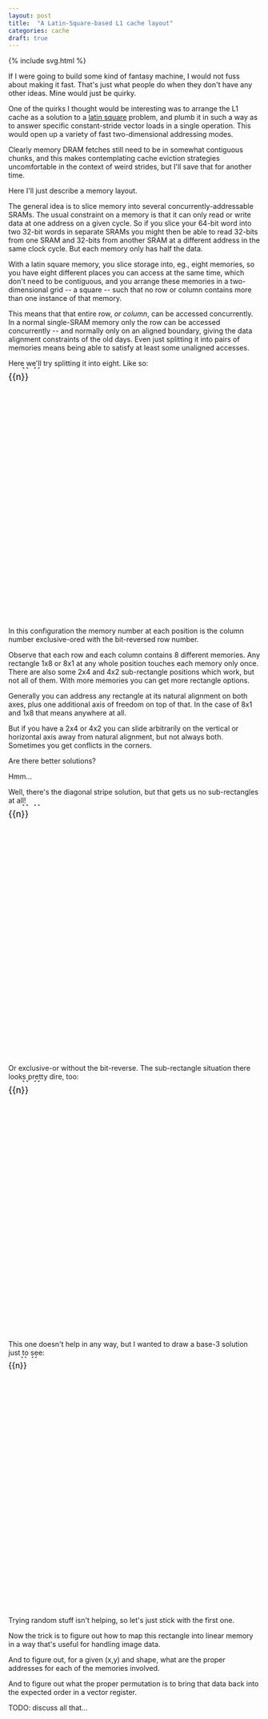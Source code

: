 ```yaml
---
layout: post
title:  "A Latin-Square-based L1 cache layout"
categories: cache
draft: true
---
```

{% include svg.html %}

If I were going to build some kind of fantasy machine, I would not fuss about
making it fast.  That's just what people do when they don't have any other ideas.
Mine would just be quirky.

One of the quirks I thought would be interesting was to arrange the L1 cache as
a solution to a [latin square][] problem, and plumb it in such a way as to
answer specific constant-stride vector loads in a single operation.  This would
open up a variety of fast two-dimensional addressing modes.

Clearly memory DRAM fetches still need to be in somewhat contiguous chunks, and
this makes contemplating cache eviction strategies uncomfortable in the context
of weird strides, but I'll save that for another time.

Here I'll just describe a memory layout.

The general idea is to slice memory into several concurrently-addressable
SRAMs.  The usual constraint on a memory is that it can only read or write data
at one address on a given cycle.  So if you slice your 64-bit word into two
32-bit words in separate SRAMs you might then be able to read 32-bits from one
SRAM and 32-bits from another SRAM at a different address in the same clock
cycle.  But each memory only has half the data.

With a latin square memory, you slice storage into, eg., eight memories, so you
have eight different places you can access at the same time, which don't need
to be contiguous, and you arrange these memories in a two-dimensional grid -- a
square -- such that no row or column contains more than one instance of that
memory.

This means that that entire row, _or column_, can be accessed concurrently.  In
a normal single-SRAM memory only the row can be accessed concurrently -- and
normally only on an aligned boundary, giving the data alignment constraints of
the old days.  Even just splitting it into pairs of memories means being able
to satisfy at least some unaligned accesses.

Here we'll try splitting it into eight.  Like so:
<svg width="100%" height="400" viewbox="0 0 400 400">
  <defs>
    <clipPath id="clip40"><rect x="0" y="0" width="40" height="40" /></clipPath>
    {% for n in (0..15) %}
      <g id="mem{{n}}"><rect width="40" height="40" /><text x="20" y="20" clip-path="url(#clip40)">m{{n}}</text></g>
    {% endfor %}
    <g id="axes8">
    {% for n in (0..7) %}
    <text x="{{forloop.index0 | times: 40 | plus: 60}}" y="20">{{n}}</text>
    <text x="20" y="{{forloop.index0 | times: 40 | plus: 60}}">{{n}}</text>
    {% endfor %}
    </g>
    <g id="axes9">
    {% for n in (0..8) %}
    <text x="{{forloop.index0 | times: 40 | plus: 60}}" y="20">{{n}}</text>
    <text x="20" y="{{forloop.index0 | times: 40 | plus: 60}}">{{n}}</text>
    {% endfor %}
    </g>
  </defs>
  <use href="#axes8" />
  <g id="bitrev_xor">
    {% assign table = "0 1 2 3 4 5 6 7
                      :4 5 6 7 0 1 2 3
                      :2 3 0 1 6 7 4 5
                      :6 7 4 5 2 3 0 1
                      :1 0 3 2 5 4 7 6
                      :5 4 7 6 1 0 3 2
                      :3 2 1 0 7 6 5 4
                      :7 6 5 4 3 2 1 0" %}
    {% assign pass = "0 1 2 3 4 5 6 7" | split: " " %} {% for m in pass %}
      <g class="block{{m}}">
      {% assign rows = table | split: ":" %} {% for row in rows %}
      {% assign cells = row | split: " " %} {% for cell in cells %} {% if cell == m %}
      <use href="#mem{{cell}}"  x="{{forloop.index0 | times: 40 | plus: 40}}" y="{{forloop.parentloop.index0 | times: 40 | plus: 40}}" />
      {% endif %} {% endfor %} {% endfor %}
      </g>
    {% endfor %}
  </g>
</svg>

In this configuration the memory number at each position is the column number
exclusive-ored with the bit-reversed row number.

Observe that each row and each column contains 8 different memories.  Any
rectangle 1x8 or 8x1 at any whole position touches each memory only once.
There are also some 2x4 and 4x2 sub-rectangle positions which work, but not all
of them.  With more memories you can get more rectangle options.

Generally you can address any rectangle at its natural alignment on both axes,
plus one additional axis of freedom on top of that.  In the case of 8x1 and 1x8
that means anywhere at all.

But if you have a 2x4 or 4x2 you can slide arbitrarily on the vertical or
horizontal axis away from natural alignment, but not always both.  Sometimes
you get conflicts in the corners.

Are there better solutions?

Hmm...

Well, there's the diagonal stripe solution, but that gets us no sub-rectangles
at all!
<svg width="100%" height="400" viewbox="0 0 400 400">
  <use href="#axes8" />
  <g id="diagonal">
    {% assign table = "0 1 2 3 4 5 6 7
                      :1 2 3 4 5 6 7 0
                      :2 3 4 5 6 7 0 1
                      :3 4 5 6 7 0 1 2
                      :4 5 6 7 0 1 2 3
                      :5 6 7 0 1 2 3 4
                      :6 7 0 1 2 3 4 5
                      :7 0 1 2 3 4 5 6" %}
    {% assign pass = "0 1 2 3 4 5 6 7" | split: " " %} {% for m in pass %}
      <g class="block{{m}}">
      {% assign rows = table | split: ":" %} {% for row in rows %}
      {% assign cells = row | split: " " %} {% for cell in cells %} {% if cell == m %}
      <use href="#mem{{cell}}"  x="{{forloop.index0 | times: 40 | plus: 40}}" y="{{forloop.parentloop.index0 | times: 40 | plus: 40}}" />
      {% endif %} {% endfor %} {% endfor %}
      </g>
    {% endfor %}
  </g>
</svg>

Or exclusive-or without the bit-reverse.  The sub-rectangle situation there
looks pretty dire, too:
<svg width="100%" height="400" viewbox="0 0 400 400">
  <use href="#axes8" />
  <g id="diagonal">
    {% assign table = "0 1 2 3 4 5 6 7
                      :1 0 3 2 5 4 7 6
                      :2 3 0 1 6 7 4 5
                      :3 2 1 0 7 6 5 4
                      :4 5 6 7 0 1 2 3
                      :5 4 7 6 1 0 3 2
                      :6 7 4 5 2 3 0 1
                      :7 6 5 4 3 2 1 0" %}
    {% assign pass = "0 1 2 3 4 5 6 7" | split: " " %} {% for m in pass %}
      <g class="block{{m}}">
      {% assign rows = table | split: ":" %} {% for row in rows %}
      {% assign cells = row | split: " " %} {% for cell in cells %} {% if cell == m %}
      <use href="#mem{{cell}}"  x="{{forloop.index0 | times: 40 | plus: 40}}" y="{{forloop.parentloop.index0 | times: 40 | plus: 40}}" />
      {% endif %} {% endfor %} {% endfor %}
      </g>
    {% endfor %}
  </g>
</svg>

This one doesn't help in any way, but I wanted to draw a base-3 solution just
to see:
<svg width="100%" height="440" viewbox="0 0 440 440">
  <use href="#axes9" />
  <g id="diagonal">
    {% assign table = "0 1 2 3 4 5 6 7 8 
                      :3 4 5 6 7 8 0 1 2 
                      :6 7 8 0 1 2 3 4 5 
                      :1 2 0 4 5 3 7 8 6 
                      :4 5 3 7 8 6 1 2 0 
                      :7 8 6 1 2 0 4 5 3 
                      :2 0 1 5 3 4 8 6 7 
                      :5 3 4 8 6 7 2 0 1 
                      :8 6 7 2 0 1 5 3 4" %}
    {% assign pass = "0 1 2 3 4 5 6 7 8" | split: " " %} {% for m in pass %}
      <g class="block{{m}}">
      {% assign rows = table | split: ":" %} {% for row in rows %}
      {% assign cells = row | split: " " %} {% for cell in cells %} {% if cell == m %}
      <use href="#mem{{cell}}"  x="{{forloop.index0 | times: 40 | plus: 40}}" y="{{forloop.parentloop.index0 | times: 40 | plus: 40}}" />
      {% endif %} {% endfor %} {% endfor %}
      </g>
    {% endfor %}
  </g>
</svg>

Trying random stuff isn't helping, so let's just stick with the first one.

Now the trick is to figure out how to map this rectangle into linear memory in
a way that's useful for handling image data.

And to figure out, for a given (x,y) and shape, what are the proper addresses
for each of the memories involved.

And to figure out what the proper permutation is to bring that data back into
the expected order in a vector register.

TODO: discuss all that...

[latin square]: https://en.wikipedia.org/wiki/Latin_square
[fantasy console]: https://en.wikipedia.org/wiki/Fantasy_console
